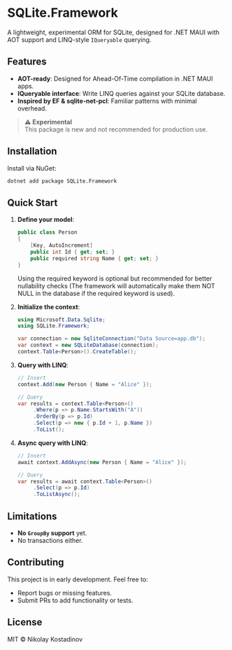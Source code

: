 # SQLite.Framework

A lightweight, experimental ORM for SQLite, designed for .NET MAUI with AOT support and LINQ-style `IQueryable` querying.

## Features

- **AOT-ready**: Designed for Ahead-Of-Time compilation in .NET MAUI apps.
- **IQueryable interface**: Write LINQ queries against your SQLite database.
- **Inspired by EF & sqlite-net-pcl**: Familiar patterns with minimal overhead.

> **⚠️ Experimental**  
> This package is new and not recommended for production use.

## Installation

Install via NuGet:

```bash
dotnet add package SQLite.Framework
```

## Quick Start

1. **Define your model**:

   ```csharp
   public class Person
   {
       [Key, AutoIncrement]
       public int Id { get; set; }
       public required string Name { get; set; }
   }
   ```
   Using the required keyword is optional but recommended for better nullability checks (The framework will automatically make them NOT NULL in the database if the required keyword is used).

2. **Initialize the context**:

   ```csharp
   using Microsoft.Data.Sqlite;
   using SQLite.Framework;

   var connection = new SqliteConnection("Data Source=app.db");
   var context = new SQLiteDatabase(connection);
   context.Table<Person>().CreateTable();
   ```

3. **Query with LINQ**:

   ```csharp
   // Insert
   context.Add(new Person { Name = "Alice" });

   // Query
   var results = context.Table<Person>()
        .Where(p => p.Name.StartsWith("A"))
        .OrderBy(p => p.Id)
        .Select(p => new { p.Id + 1, p.Name })
        .ToList();
   ```

4. **Async query with LINQ**:

   ```csharp
   // Insert
   await context.AddAsync(new Person { Name = "Alice" });

   // Query
   var results = await context.Table<Person>()
        .Select(p => p.Id)
        .ToListAsync();
   ```

## Limitations

- **No `GroupBy` support** yet.
- No transactions either.

## Contributing

This project is in early development. Feel free to:

- Report bugs or missing features.
- Submit PRs to add functionality or tests.

## License

MIT © Nikolay Kostadinov